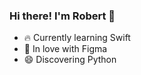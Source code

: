 ### Hi there! I'm Robert 👋

<!--**robertpelka/robertpelka** is a ✨ _special_ ✨ repository because its `README.md` (this file) appears on your GitHub profile.-->

- :fire: Currently learning Swift
- :purple_heart: In love with Figma
- :smile: Discovering Python
